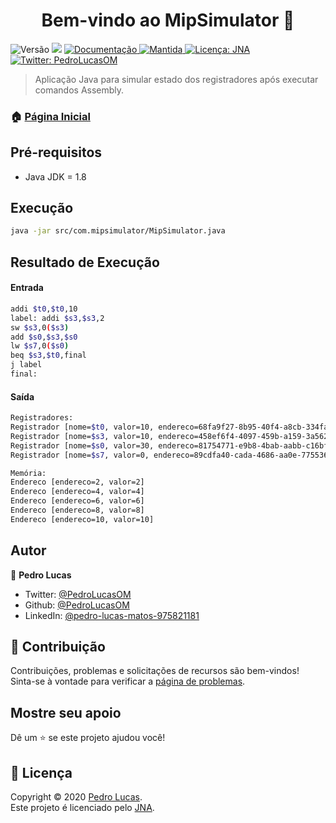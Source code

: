 <h1 align="center">Bem-vindo ao MipSimulator 👋</h1>
<p>
  <img alt="Versão" src="https://img.shields.io/badge/version-1.0.0-blue.svg?cacheSeconds=2592000" />
  <img src="https://img.shields.io/badge/java-1.8-blue.svg" />
  <a href="https://github.com/PedroLucasOM/MipSimulator#readme" target="_blank">
    <img alt="Documentação" src="https://img.shields.io/badge/documentação-sim-green.svg" />
  </a>
  <a href="https://github.com/kefranabg/readme-md-generator/graphs/commit-activity" target="_blank">
    <img alt="Mantida" src="https://img.shields.io/badge/mantida-sim-green.svg" />
  </a>
  <a href="https://github.com/PedroLucasOM/MipSimulator/blob/master/LICENSE" target="_blank">
    <img alt="Licença: JNA" src="https://img.shields.io/badge/licença-JNA-green.svg" />
  </a>
  <a href="https://twitter.com/PedroLucasOM" target="_blank">
    <img alt="Twitter: PedroLucasOM" src="https://img.shields.io/twitter/follow/PedroLucasOM.svg?style=social" />
  </a>
</p>

> Aplicação Java para simular estado dos registradores após executar comandos Assembly.

### 🏠 [Página Inicial](https://github.com/PedroLucasOM/MipSimulator)

## Pré-requisitos

- Java JDK = 1.8

## Execução

```sh
java -jar src/com.mipsimulator/MipSimulator.java
```

## Resultado de Execução

#### Entrada

```sh
addi $t0,$t0,10
label: addi $s3,$s3,2
sw $s3,0($s3)
add $s0,$s3,$s0
lw $s7,0($s0)
beq $s3,$t0,final
j label
final:
```

#### Saída

```sh
Registradores:
Registrador [nome=$t0, valor=10, endereco=68fa9f27-8b95-40f4-a8cb-334fa261955f]
Registrador [nome=$s3, valor=10, endereco=458ef6f4-4097-459b-a159-3a562a454640]
Registrador [nome=$s0, valor=30, endereco=81754771-e9b8-4bab-aabb-c16bf4061b69]
Registrador [nome=$s7, valor=0, endereco=89cdfa40-cada-4686-aa0e-7755365ecb62]

Memória:
Endereco [endereco=2, valor=2]
Endereco [endereco=4, valor=4]
Endereco [endereco=6, valor=6]
Endereco [endereco=8, valor=8]
Endereco [endereco=10, valor=10]
```

## Autor

👤 **Pedro Lucas**

* Twitter: [@PedroLucasOM](https://twitter.com/PedroLucasOM)
* Github: [@PedroLucasOM](https://github.com/PedroLucasOM)
* LinkedIn: [@pedro-lucas-matos-975821181](https://linkedin.com/in/pedro-lucas-matos-975821181)

## 🤝 Contribuição

Contribuições, problemas e solicitações de recursos são bem-vindos! <br /> Sinta-se à vontade para verificar a 
[página de problemas](https://github.com/PedroLucasOM/MipSimulator/issues).

## Mostre seu apoio

Dê um ⭐️ se este projeto ajudou você!

## 📝 Licença

Copyright © 2020 [Pedro Lucas](https://github.com/PedroLucasOM).<br />
Este projeto é licenciado pelo [JNA](https://github.com/PedroLucasOM/MipSimulator/blob/master/LICENSE).
